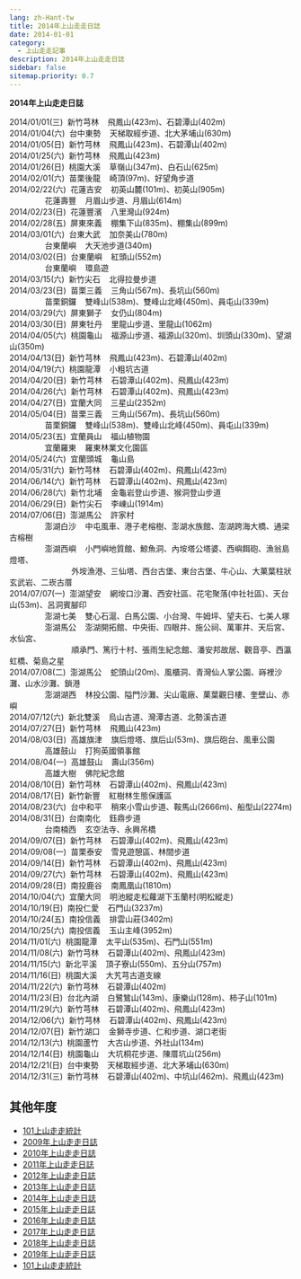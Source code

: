 ```yaml
---
lang: zh-Hant-tw
title: 2014年上山走走日誌
date: 2014-01-01
category: 
  - 上山走走記事
description: 2014年上山走走日誌
sidebar: false
sitemap.priority: 0.7
---
```


**2014年上山走走日誌**

<!-- more -->

2014/01/01(三)  新竹芎林    飛鳳山(423m)、石碧潭山(402m)  
2014/01/04(六)  台中東勢    天梯取經步道、北大茅埔山(630m)  
2014/01/05(日)  新竹芎林    飛鳳山(423m)、石碧潭山(402m)  
2014/01/25(六)  新竹芎林    飛鳳山(423m)  
2014/01/26(日)  桃園大溪    草嶺山(347m)、白石山(625m)  
2014/02/01(六)  苗栗後龍    崎頂(97m)、好望角步道  
2014/02/22(六)  花蓮吉安    初英山麓(101m)、初英山(905m)  
                花蓮壽豐    月眉山步道、月眉山(614m)  
2014/02/23(日)  花蓮豐濱    八里灣山(924m)  
2014/02/28(五)  屏東來義    棚集下山(835m)、棚集山(899m)  
2014/03/01(六)  台東大武    加奈美山(780m)  
                台東蘭嶼    大天池步道(340m)  
2014/03/02(日)  台東蘭嶼    紅頭山(552m)  
                台東蘭嶼    環島遊  
2014/03/15(六)  新竹尖石    北得拉曼步道  
2014/03/23(日)  苗栗三義    三角山(567m)、長坑山(560m)  
                苗栗銅鑼    雙峰山(538m)、雙峰山北峰(450m)、員屯山(339m)  
2014/03/29(六)  屏東獅子    女仍山(804m)  
2014/03/30(日)  屏東牡丹    里龍山步道、里龍山(1062m)  
2014/04/05(六)  桃園龜山    福源山步道、福源山(320m)、圳頭山(330m)、望湖山(350m)  
2014/04/13(日)  新竹芎林    飛鳳山(423m)、石碧潭山(402m)  
2014/04/19(六)  桃園龍潭    小粗坑古道  
2014/04/20(日)  新竹芎林    石碧潭山(402m)、飛鳳山(423m)  
2014/04/26(六)  新竹芎林    石碧潭山(402m)、飛鳳山(423m)  
2014/04/27(日)  宜蘭大同    三星山(2352m)  
2014/05/04(日)  苗栗三義    三角山(567m)、長坑山(560m)  
                苗栗銅鑼    雙峰山(538m)、雙峰山北峰(450m)、員屯山(339m)  
2014/05/23(五)  宜蘭員山    福山植物園  
                宜蘭羅東    羅東林業文化園區  
2014/05/24(六)  宜蘭頭城    龜山島  
2014/05/31(六)  新竹芎林    石碧潭山(402m)、飛鳳山(423m)  
2014/06/14(六)  新竹芎林    石碧潭山(402m)、飛鳳山(423m)  
2014/06/28(六)  新竹北埔    金龜岩登山步道、猴洞登山步道  
2014/06/29(日)  新竹尖石    李崠山(1914m)  
2014/07/06(日)  澎湖馬公    許家村  
                澎湖白沙    中屯風車、港子老榕樹、澎湖水族館、澎湖跨海大橋、通梁古榕樹  
                澎湖西嶼    小門嶼地質館、鯨魚洞、內垵塔公塔婆、西嶼餌砲、漁翁島燈塔、  
                            外垵漁港、三仙塔、西台古堡、東台古堡、牛心山、大菓葉柱狀玄武岩、二崁古厝  
2014/07/07(一)  澎湖望安    網垵口沙灘、西安社區、花宅聚落(中社社區)、天台山(53m)、呂洞賓腳印  
                澎湖七美    雙心石滬、白馬公園、小台灣、牛姆坪、望夫石、七美人塚  
                澎湖馬公    澎湖開拓館、中央街、四眼井、施公祠、萬軍井、天后宮、水仙宮、  
                            順承門、篤行十村、張雨生紀念館、潘安邦故居、觀音亭、西瀛虹橋、菊島之星  
2014/07/08(二)  澎湖馬公    蛇頭山(20m)、風櫃洞、青灣仙人掌公園、嵵裡沙灘、山水沙灘、鎖港  
                澎湖湖西    林投公園、隘門沙灘、尖山電廠、菓葉觀日樓、奎壁山、赤嶼  
2014/07/12(六)  新北雙溪    烏山古道、灣潭古道、北勢溪古道  
2014/07/27(日)  新竹芎林    飛鳳山(423m)  
2014/08/03(日)  高雄旗津    旗后燈塔、旗后山(53m)、旗后砲台、風車公園  
                高雄鼓山    打狗英國領事館  
2014/08/04(一)  高雄鼓山    壽山(356m)  
                高雄大樹    佛陀紀念館  
2014/08/10(日)  新竹芎林    石碧潭山(402m)、飛鳳山(423m)  
2014/08/17(日)  新竹新豐    紅樹林生態保護區  
2014/08/23(六)  台中和平    稍來小雪山步道、鞍馬山(2666m)、船型山(2274m)  
2014/08/31(日)  台南南化    鈺鼎步道  
                台南楠西    玄空法寺、永興吊橋  
2014/09/07(日)  新竹芎林    石碧潭山(402m)、飛鳳山(423m)  
2014/09/08(一)  苗栗泰安    雪見遊憩區、林間步道  
2014/09/14(日)  新竹芎林    石碧潭山(402m)、飛鳳山(423m)  
2014/09/27(六)  新竹芎林    石碧潭山(402m)、飛鳳山(423m)  
2014/09/28(日)  南投鹿谷    南鳳凰山(1810m)  
2014/10/04(六)  宜蘭大同    明池縱走松蘿湖下玉蘭村(明松縱走)  
2014/10/19(日)  南投仁愛    石門山(3237m)  
2014/10/24(五)  南投信義    排雲山莊(3402m)  
2014/10/25(六)  南投信義    玉山主峰(3952m)  
2014/11/01(六)  桃園龍潭    太平山(535m)、石門山(551m)  
2014/11/08(六)  新竹芎林    石碧潭山(402m)、飛鳳山(423m)  
2014/11/15(六)  新北平溪    頂子寮山(550m)、五分山(757m)  
2014/11/16(日)  桃園大溪    大艽芎古道支線  
2014/11/22(六)  新竹芎林    石碧潭山(402m)  
2014/11/23(日)  台北內湖    白鷺鷥山(143m)、康樂山(128m)、柿子山(101m)  
2014/11/29(六)  新竹芎林    石碧潭山(402m)、飛鳳山(423m)  
2014/12/06(六)  新竹芎林    石碧潭山(402m)、飛鳳山(423m)  
2014/12/07(日)  新竹湖口    金獅寺步道、仁和步道、湖口老街  
2014/12/13(六)  桃園蘆竹    大古山步道、外社山(134m)  
2014/12/14(日)  桃園龜山    大坑桐花步道、陳厝坑山(256m)  
2014/12/21(日)  台中東勢    天梯取經步道、北大茅埔山(630m)  
2014/12/31(三)  新竹芎林    石碧潭山(402m)、中坑山(462m)、飛鳳山(423m)  


## 其他年度  
- [101上山走走統計](/posts/post-327-2010-01-02.md)
- [2009年上山走走日誌](/posts/post-382-2009-01-05.md)
- [2010年上山走走日誌](/posts/post-326-2010-01-04.md)
- [2011年上山走走日誌](/posts/post-266-2011-01-03.md)
- [2012年上山走走日誌](/posts/post-222-2012-01-03.md)
- [2013年上山走走日誌](/posts/post-171-2013-01-07.md)
- [2014年上山走走日誌](/posts/post-126-2014-01-01.md)
- [2015年上山走走日誌](/posts/post-86-2015-01-12.md)
- [2016年上山走走日誌](/posts/post-53-2016-01-04.md)
- [2017年上山走走日誌](/posts/post-34-2017-02-02.md)
- [2018年上山走走日誌](/posts/post-24-2018-01-17.md)
- [2019年上山走走日誌](/posts/post-10-2019-02-25.md)
- [101上山走走統計](/posts/post-327-2010-01-02.md)